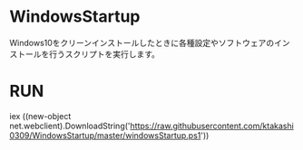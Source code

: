 # WindowsStartup
Windows10をクリーンインストールしたときに各種設定やソフトウェアのインストールを行うスクリプトを実行します。

# RUN
iex ((new-object net.webclient).DownloadString('https://raw.githubusercontent.com/ktakashi0309/WindowsStartup/master/windowsStartup.ps1'))